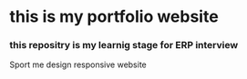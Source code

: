 <h1>this is my portfolio website </h1> <h3>this repositry is my learnig stage for ERP interview </h3>
<p> 
  Sport me design responsive website 
</p>
